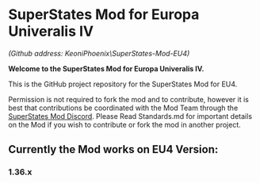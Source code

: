 # SuperStates Mod for Europa Univeralis IV #
_(Github address: KeoniPhoenix\SuperStates-Mod-EU4\)_

**Welcome to the SuperStates Mod for Europa Univeralis IV.**

This is the GitHub project repository for the SuperStates Mod for EU4.

Permission is not required to fork the mod and to contribute, however it is best that contributions be coordinated with the Mod Team through the [SuperStates Mod Discord](https://discord.gg/VEGVPqb). Please Read Standards.md for important details on the Mod if you wish to contribute or fork the mod in another project.

## Currently the Mod works on EU4 Version: ##
### 1.36.x ###
